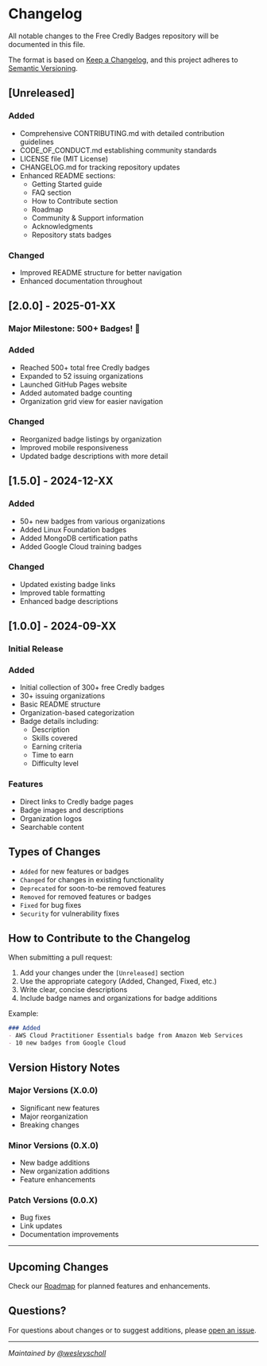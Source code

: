 # Changelog

All notable changes to the Free Credly Badges repository will be documented in this file.

The format is based on [Keep a Changelog](https://keepachangelog.com/en/1.0.0/),
and this project adheres to [Semantic Versioning](https://semver.org/spec/v2.0.0.html).

## [Unreleased]

### Added
- Comprehensive CONTRIBUTING.md with detailed contribution guidelines
- CODE_OF_CONDUCT.md establishing community standards
- LICENSE file (MIT License)
- CHANGELOG.md for tracking repository updates
- Enhanced README sections:
  - Getting Started guide
  - FAQ section
  - How to Contribute section
  - Roadmap
  - Community & Support information
  - Acknowledgments
  - Repository stats badges

### Changed
- Improved README structure for better navigation
- Enhanced documentation throughout

## [2.0.0] - 2025-01-XX

### Major Milestone: 500+ Badges! 🎉

### Added
- Reached 500+ total free Credly badges
- Expanded to 52 issuing organizations
- Launched GitHub Pages website
- Added automated badge counting
- Organization grid view for easier navigation

### Changed
- Reorganized badge listings by organization
- Improved mobile responsiveness
- Updated badge descriptions with more detail

## [1.5.0] - 2024-12-XX

### Added
- 50+ new badges from various organizations
- Added Linux Foundation badges
- Added MongoDB certification paths
- Added Google Cloud training badges

### Changed
- Updated existing badge links
- Improved table formatting
- Enhanced badge descriptions

## [1.0.0] - 2024-09-XX

### Initial Release

### Added
- Initial collection of 300+ free Credly badges
- 30+ issuing organizations
- Basic README structure
- Organization-based categorization
- Badge details including:
  - Description
  - Skills covered
  - Earning criteria
  - Time to earn
  - Difficulty level

### Features
- Direct links to Credly badge pages
- Badge images and descriptions
- Organization logos
- Searchable content

## Types of Changes

- `Added` for new features or badges
- `Changed` for changes in existing functionality
- `Deprecated` for soon-to-be removed features
- `Removed` for removed features or badges
- `Fixed` for bug fixes
- `Security` for vulnerability fixes

## How to Contribute to the Changelog

When submitting a pull request:

1. Add your changes under the `[Unreleased]` section
2. Use the appropriate category (Added, Changed, Fixed, etc.)
3. Write clear, concise descriptions
4. Include badge names and organizations for badge additions

Example:
```markdown
### Added
- AWS Cloud Practitioner Essentials badge from Amazon Web Services
- 10 new badges from Google Cloud
```

## Version History Notes

### Major Versions (X.0.0)
- Significant new features
- Major reorganization
- Breaking changes

### Minor Versions (0.X.0)
- New badge additions
- New organization additions
- Feature enhancements

### Patch Versions (0.0.X)
- Bug fixes
- Link updates
- Documentation improvements

---

## Upcoming Changes

Check our [Roadmap](README.md#-roadmap) for planned features and enhancements.

## Questions?

For questions about changes or to suggest additions, please [open an issue](https://github.com/wesleyscholl/credly-badge/issues).

---

*Maintained by [@wesleyscholl](https://github.com/wesleyscholl)*
